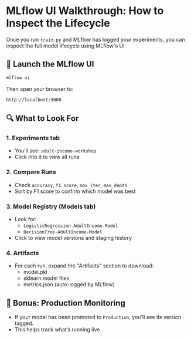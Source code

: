 # MLflow UI Walkthrough: How to Inspect the Lifecycle

Once you run `train.py` and MLflow has logged your experiments, you can inspect the full model lifecycle using MLflow's UI:

## 🚀 Launch the MLflow UI

```bash
mlflow ui
```

Then open your browser to:
```
http://localhost:5000
```

## 🔍 What to Look For

### 1. **Experiments tab**
- You'll see: `adult-income-workshop`
- Click into it to view all runs

### 2. **Compare Runs**
- Check `accuracy`, `f1_score`, `max_iter`, `max_depth`
- Sort by F1 score to confirm which model was best

### 3. **Model Registry (Models tab)**
- Look for:
  - `LogisticRegression-AdultIncome-Model`
  - `DecisionTree-AdultIncome-Model`
- Click to view model versions and staging history

### 4. **Artifacts**
- For each run, expand the "Artifacts" section to download:
  - model.pkl
  - sklearn model files
  - metrics.json (auto-logged by MLflow)

## 🧠 Bonus: Production Monitoring
- If your model has been promoted to `Production`, you'll see its version tagged.
- This helps track what’s running live.
